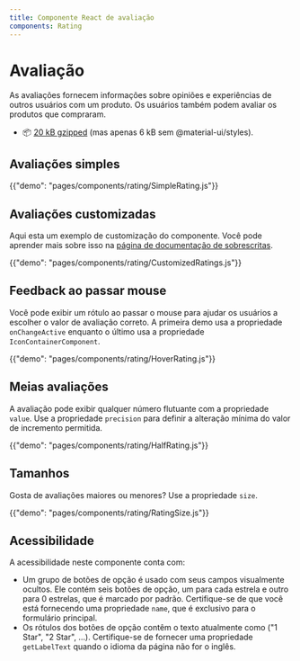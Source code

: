 ```yaml
---
title: Componente React de avaliação
components: Rating
---
```


# Avaliação

<p class="description">As avaliações fornecem informações sobre opiniões e experiências de outros usuários com um produto. Os usuários também podem avaliar os produtos que compraram.</p>

- 📦 [20 kB gzipped](/size-snapshot) (mas apenas 6 kB sem @material-ui/styles).

## Avaliações simples

{{"demo": "pages/components/rating/SimpleRating.js"}}

## Avaliações customizadas

Aqui esta um exemplo de customização do componente. Você pode aprender mais sobre isso na [página de documentação de sobrescritas](/customization/components/).

{{"demo": "pages/components/rating/CustomizedRatings.js"}}

## Feedback ao passar mouse

Você pode exibir um rótulo ao passar o mouse para ajudar os usuários a escolher o valor de avaliação correto. A primeira demo usa a propriedade `onChangeActive` enquanto o último usa a propriedade `IconContainerComponent`.

{{"demo": "pages/components/rating/HoverRating.js"}}

## Meias avaliações

A avaliação pode exibir qualquer número flutuante com a propriedade `value`. Use a propriedade `precision` para definir a alteração mínima do valor de incremento permitida.

{{"demo": "pages/components/rating/HalfRating.js"}}

## Tamanhos

Gosta de avaliações maiores ou menores? Use a propriedade `size`.

{{"demo": "pages/components/rating/RatingSize.js"}}

## Acessibilidade

A acessibilidade neste componente conta com:

- Um grupo de botões de opção é usado com seus campos visualmente ocultos. Ele contém seis botões de opção, um para cada estrela e outro para 0 estrelas, que é marcado por padrão. Certifique-se de que você está fornecendo uma propriedade `name`, que é exclusivo para o formulário principal.
- Os rótulos dos botões de opção contêm o texto atualmente como ("1 Star", "2 Star", …). Certifique-se de fornecer uma propriedade `getLabelText` quando o idioma da página não for o inglês.
